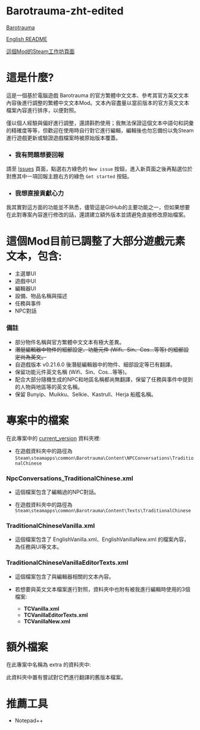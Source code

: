 # Barotrauma-zht-edited
[Barotrauma](https://store.steampowered.com/app/602960/Barotrauma/)

[English README](./README_eng.md)

[這個Mod的Steam工作坊頁面](https://steamcommunity.com/sharedfiles/filedetails/?id=2804180128)

# 這是什麼?
這是一個基於電腦遊戲 Barotrauma 的官方繁體中文文本、參考其官方英文文本內容後進行調整的繁體中文文本Mod。文本內容盡量以當前版本的官方英文文本檔案內容進行排序，以便對照。

僅以個人經驗與偏好進行調整，還請斟酌使用；我無法保證這個文本中語句和詞彙的精確度等等，但歡迎在使用時自行對它進行編輯，編輯後也勿忘備份以免Steam進行遊戲更新或驗證遊戲檔案時被原始版本覆蓋。

- ### 我有問題想要回報
請至 [Issues](https://github.com/nokau/Barotrauma.zht.edited.mod/issues) 頁面，點選右方綠色的 `New issue` 按鈕，進入新頁面之後再點選位於對應其中一項回報主題右方的綠色 `Get started` 按鈕。

- ### 我想直接貢獻心力
我其實對這方面的功能並不熟悉，儘管這是GitHub的主要功能之一，但如果想要在此對專案內容進行修改的話，還請建立額外版本並請避免直接修改原始檔案。

# 這個Mod目前已調整了大部分遊戲元素文本，包含:
- 主選單UI
- 遊戲中UI
- 編輯器UI
- 設備、物品名稱與描述
- 任務與事件
- NPC對話

### 備註
- 部分物件名稱與官方繁體中文文本有極大差異。
- ~~潛艇編輯器中物件的細部設定、功能元件 (Wifi、Sin、Cos...等等) 的細部設定尚為英文。~~
- 自遊戲版本 v0.21.6.0 後潛艇編輯器中的物件、細部設定等已有翻譯。
- 保留功能元件英文名稱 (Wifi、Sin、Cos...等等)。
- 配合大部分隨機生成的NPC和地區名稱都尚無翻譯，保留了任務與事件中提到的人物與地區等的英文名稱。
- 保留 Bunyip、Muikku、Selkie、Kastrull、Herja 船艦名稱。

# 專案中的檔案
在此專案中的 [current_version](./current_version) 資料夾裡:


- 在遊戲資料夾中的路徑為
`Steam\steamapps\common\Barotrauma\Content\NPCConversations\TraditionalChinese`
### NpcConversations_TraditionalChinese.xml
- 這個檔案包含了編輯過的NPC對話。

- 在遊戲資料夾中的路徑為
`Steam\steamapps\common\Barotrauma\Content\Texts\TraditionalChinese`
### TraditionalChineseVanilla.xml
- 這個檔案包含了 EnglishVanilla.xml、EnglishVanillaNew.xml 的檔案內容，為任務與UI等文本。
### TraditionalChineseVanillaEditorTexts.xml
- 這個檔案包含了與編輯器相關的文本內容。

- 若想要與英文文本檔案進行對照，資料夾中也附有被我進行編輯時使用的3個檔案:
  - **TCVanilla.xml**
  - **TCVanillaEditorTexts.xml**
  - **TCVanillaNew.xml**

# 額外檔案
在此專案中名稱為 extra 的資料夾中:

此資料夾中置有嘗試對它們進行翻譯的舊版本檔案。

# 推薦工具
- Notepad++
